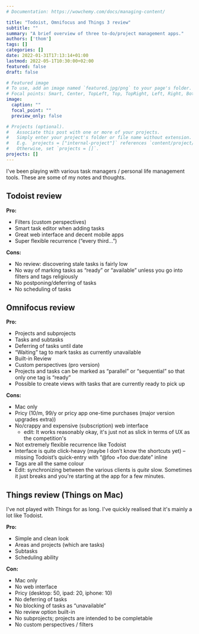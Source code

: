 ```yaml
---
# Documentation: https://wowchemy.com/docs/managing-content/

title: "Todoist, Omnifocus and Things 3 review"
subtitle: ""
summary: "A brief overview of three to-do/project management apps."
authors: ['thom']
tags: []
categories: []
date: 2022-01-31T17:13:14+01:00
lastmod: 2022-05-1T10:30:00+02:00
featured: false
draft: false

# Featured image
# To use, add an image named `featured.jpg/png` to your page's folder.
# Focal points: Smart, Center, TopLeft, Top, TopRight, Left, Right, BottomLeft, Bottom, BottomRight.
image:
  caption: ""
  focal_point: ""
  preview_only: false

# Projects (optional).
#   Associate this post with one or more of your projects.
#   Simply enter your project's folder or file name without extension.
#   E.g. `projects = ["internal-project"]` references `content/project/deep-learning/index.md`.
#   Otherwise, set `projects = []`.
projects: []
---
```


I've been playing with various task managers / personal life management tools.
These are some of my notes and thoughts.

## Todoist review

**Pro:**

* Filters (custom perspectives)
* Smart task editor when adding tasks
* Great web interface and decent mobile apps
* Super flexible recurrence (“every third…”)

**Cons:**

* No review: discovering stale tasks is fairly low
* No way of marking tasks as “ready” or “available” unless you go into filters
  and tags religiously
* No postponing/deferring of tasks
* No scheduling of tasks

## Omnifocus review

**Pro:**

* Projects and subprojects
* Tasks and subtasks
* Deferring of tasks until date
* “Waiting” tag to mark tasks as currently unavailable
* Built-in Review
* Custom perspectives (pro version)
* Projects and tasks can be marked as “parallel” or “sequential” so that only
  one tag is “ready”
* Possible to create views with tasks that are currently ready to pick up

**Cons:**

* Mac only
* Pricy (10/m, 99/y or pricy app one-time purchases (major version upgrades extra))
* No/crappy and expensive (subscription) web interface
  * edit: It works reasonably okay, it's just not as slick in terms of UX as the competition's
* Not extremely flexible recurrence like Todoist
* Interface is quite click-heavy (maybe I don’t know the shortcuts yet) – missing
  Todoist’s quick-entry with “@foo +foo due:date” inline
* Tags are all the same colour
* Edit: synchronizing between the various clients is _quite_ slow.
  Sometimes it just breaks and you're starting at the app for a few minutes.

## Things review (Things on Mac)

I've not played with Things for as long.
I've quickly realised that it's mainly a lot like Todoist.

**Pro:**

* Simple and clean look
* Areas and projects (which are tasks)
* Subtasks
* Scheduling ability

**Con:**

* Mac only
* No web interface
* Pricy (desktop: 50, ipad: 20, iphone: 10)
* No deferring of tasks
* No blocking of tasks as “unavailable”
* No review option built-in
* No subprojects; projects are intended to be completable
* No custom perspectives / filters
